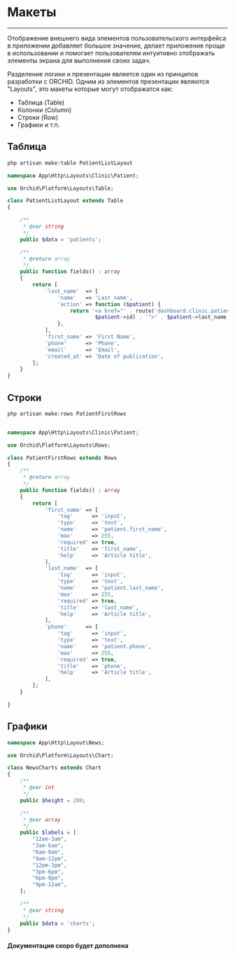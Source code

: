 # Макеты
----------

Отображение внешнего вида элементов пользовательского интерфейса в приложении добавляет большое значение, делает приложение
проще в использовании и помогает пользователям интуитивно отображать элементы экрана для выполнения своих задач.


Разделение логики и презентации является один из принципов разработки с ORCHID.
Одним из элементов презентации являются "Layouts", это макеты которые могут отображатся как:
- Таблица (Table)
- Колонки (Column)
- Строки (Row)
- Графики и т.п.



## Таблица

```php
php artisan make:table PatientListLayout
```

```php
namespace App\Http\Layouts\Clinic\Patient;

use Orchid\Platform\Layouts\Table;

class PatientListLayout extends Table
{

    /**
     * @var string
     */
    public $data = 'patients';

    /**
     * @return array
     */
    public function fields() : array
    {
        return [
            'last_name'  => [
                'name'   => 'Last name',
                'action' => function ($patient) {
                    return '<a href="' . route('dashboard.clinic.patient.edit',
                            $patient->id) . '">' . $patient->last_name . '</a>';
                },
            ],
            'first_name' => 'First Name',
            'phone'      => 'Phone',
            'email'      => 'Email',
            'created_at' => 'Date of publication',
        ];
    }
}
```

## Строки

```php
php artisan make:rows PatientFirstRows
```

```php

namespace App\Http\Layouts\Clinic\Patient;

use Orchid\Platform\Layouts\Rows;

class PatientFirstRows extends Rows
{
    /**
     * @return array
     */
    public function fields() : array
    {
        return [
            'first_name' => [
                'tag'      => 'input',
                'type'     => 'text',
                'name'     => 'patient.first_name',
                'max'      => 255,
                'required' => true,
                'title'    => 'first_name',
                'help'     => 'Article title',
            ],
            'last_name'  => [
                'tag'      => 'input',
                'type'     => 'text',
                'name'     => 'patient.last_name',
                'max'      => 255,
                'required' => true,
                'title'    => 'last_name',
                'help'     => 'Article title',
            ],
            'phone'      => [
                'tag'      => 'input',
                'type'     => 'text',
                'name'     => 'patient.phone',
                'max'      => 255,
                'required' => true,
                'title'    => 'phone',
                'help'     => 'Article title',
            ],
        ];
    }

}

```


## Графики

```php
namespace App\Http\Layout\News;

use Orchid\Platform\Layouts\Chart;

class NewsCharts extends Chart
{
    /**
     * @var int
     */
    public $height = 200;

    /**
     * @var array
     */
    public $labels = [
        "12am-3am",
        "3am-6am",
        "6am-9am",
        "9am-12pm",
        "12pm-3pm",
        "3pm-6pm",
        "6pm-9pm",
        "9pm-12am",
    ];

    /**
     * @var string
     */
    public $data = 'charts';
}

```


#### Документация скоро будет дополнена

